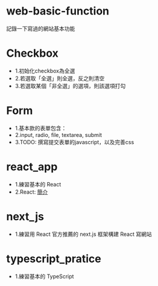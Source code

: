 # web-basic-function

記錄一下寫過的網站基本功能

Checkbox
===
- 1.初始化checkbox為全選
- 2.若選取「全選」則全選，反之則清空
- 3.若選取某個「非全選」的選項，則該選項打勾

Form
===
- 1.基本款的表單包含：
- 2.input, radio, file, textarea, submit
- 3.TODO: 撰寫提交表單的javascript，以及完善css

react_app
===
- 1.練習基本的 React
- 2.React: [簡介](https://reactjs.org/])

next_js
===
- 1.練習用 React 官方推薦的 next.js 框架構建 React 寫網站

typescript_pratice
===
- 1.練習基本的 TypeScript
